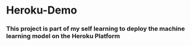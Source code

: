 # Heroku-Demo

### This project is part of my self learning to deploy the machine learning model on the Heroku Platform
